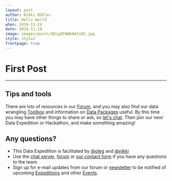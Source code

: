 ```yaml
---
layout: post
author: Nikki Böhler
title: Hello World
when: 2019-11-19
date: 2019-11-19
image: images/posts/EDipQFWWkAAloQI.jpg
style: style2
frontpage: true
---
```


# First Post

---

## Tips and tools

There are lots of resources in our [Forum](https://forum.schoolofdata.ch), and you may also find our data wrangling [Toolbox](http://toolbox.schoolofdata.ch) and information on [Data Packages](http://openfood.schoolofdata.ch/about/) useful. By this time you may have other things to share or ask, so [let's chat](/#contact). Then join our next Data Expedition or Hackathon, and make something amazing!

<a name="contact"></a>
## Any questions?

- This Data Expedition is facilitated by [@oleg](https://forum.schoolofdata.ch/users/oleg/) and [@nikki](https://forum.schoolofdata.ch/users/nikki/)
- Use the [chat server](https://team.opendata.ch), [forum](https://forum.schoolofdata.ch) or [our contact form](http://schoolofdata.ch#contact) if you have any questions to the team.
- Sign up for e-mail updates from our forum or [newsletter](https://tinyletter.com/schoolofdata-ch) to be notified of upcoming [Expeditions](https://forum.schoolofdata.ch/c/expeditions) and other [Events](https://forum.schoolofdata.ch/c/events).
